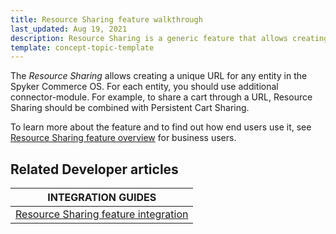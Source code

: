 ```yaml
---
title: Resource Sharing feature walkthrough
last_updated: Aug 19, 2021
description: Resource Sharing is a generic feature that allows creating a unique URL for any entity in the Spyker Commerce OS.
template: concept-topic-template
---
```


The _Resource Sharing_ allows creating a unique URL for any entity in the Spyker Commerce OS. For each entity, you should use additional connector-module. For example, to share a cart through a URL, Resource Sharing should be combined with Persistent Cart Sharing.


To learn more about the feature and to find out how end users use it, see [Resource Sharing feature overview](/docs/scos/user/features/resource-sharing-feature-overview.html) for business users.


## Related Developer articles

|INTEGRATION GUIDES  |
|---------|
| [Resource Sharing feature integration](/docs/scos/dev/feature-integration-guides/resource-sharing-feature-integration.html) |
